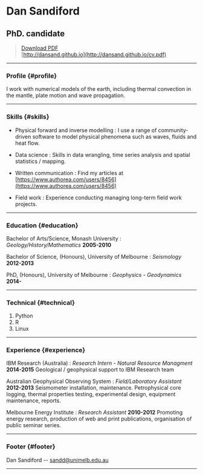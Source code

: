 # Dan Sandiford
## PhD. candidate

> [Download PDF](cv.pdf)  
> [http://dansand.github.io](http://dansand.github.io/cv.pdf)

------

### Profile {#profile}

I work with numerical models of the earth, including thermal convection in the mantle, plate motion and wave propagation.

------

### Skills {#skills}

* Physical forward and inverse modelling
  : I use a range of community-driven software to model physical phenomena such as waves, fluids and heat flow.

* Data science
  : Skills in data wrangling, time series analysis and spatial statistics / mapping.

* Written communication
  : Find my articles at [https://www.authorea.com/users/8456](https://www.authorea.com/users/8456)

* Field work
  : Experience conducting managing long-term field work projects.

-------

### Education {#education}

Bachelor of Arts/Science, Monash University
: *Geology/History/Mathematics*
  __2005-2010__

Bachelor of Science, (Honours), University of Melbourne
: *Seismology*
  __2012-2013__

PhD, (Honours), University of Melbourne
: *Geophysics - Geodynamics*
  __2014-__

-------

### Technical {#technical}

1. Python
1. R
1. Linux

------

### Experience {#experience}

IBM Research (Australia)
: *Research Intern - Natural Resource Managment*
  __2014-2015__
Geological / geophysical support to IBM Research team

Australian Geophysical Observing System
: *Field/Laboratory Assistant*
  __2012-2013__
Seismometer installation, maintenance. Petrophysical core logging, thermal properties testing, experimental design, equipment maintenance, reports.

Melbourne Energy Institute
: *Research Assistant*
  __2010-2012__
Promoting energy research, production of web and print publications, organisation of public seminar series.

------

### Footer {#footer}

Dan Sandiford -- [sandd@unimelb.edu.au](sandd@unimelb.edu.au)

------
